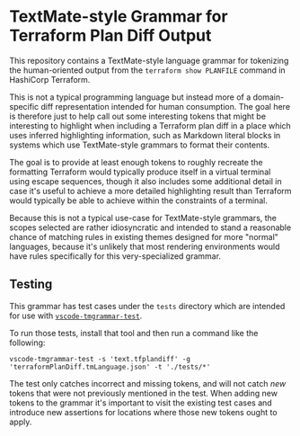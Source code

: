 # TextMate-style Grammar for Terraform Plan Diff Output

This repository contains a TextMate-style language grammar for tokenizing the
human-oriented output from the `terraform show PLANFILE` command in
HashiCorp Terraform.

This is not a typical programming language but instead more of a domain-specific
diff representation intended for human consumption. The goal here is therefore
just to help call out some interesting tokens that might be interesting to
highlight when including a Terraform plan diff in a place which uses inferred
highlighting information, such as Markdown literal blocks in systems which use
TextMate-style grammars to format their contents.

The goal is to provide at least enough tokens to roughly recreate the
formatting Terraform would typically produce itself in a virtual terminal using
escape sequences, though it also includes some additional detail in case it's
useful to achieve a more detailed highlighting result than Terraform would
typically be able to achieve within the constraints of a terminal.

Because this is not a typical use-case for TextMate-style grammars, the scopes
selected are rather idiosyncratic and intended to stand a reasonable chance of
matching rules in existing themes designed for more "normal" languages, because
it's unlikely that most rendering environments would have rules specifically
for this very-specialized grammar.

## Testing

This grammar has test cases under the `tests` directory which are intended for
use with
[`vscode-tmgrammar-test`](https://github.com/PanAeon/vscode-tmgrammar-test).

To run those tests, install that tool and then run a command like the
following:

```shell
vscode-tmgrammar-test -s 'text.tfplandiff' -g 'terraformPlanDiff.tmLanguage.json' -t './tests/*'
```

The test only catches incorrect and missing tokens, and will not catch _new_
tokens that were not previously mentioned in the test. When adding new
tokens to the grammar it's important to visit the existing test cases and
introduce new assertions for locations where those new tokens ought to apply.